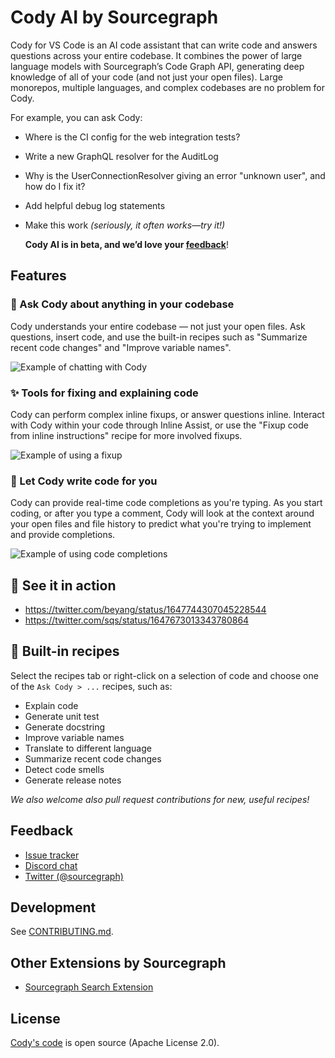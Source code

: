 # Cody AI by Sourcegraph

Cody for VS Code is an AI code assistant that can write code and answers questions across your entire codebase. It combines the power of large language models with Sourcegraph’s Code Graph API, generating deep knowledge of all of your code (and not just your open files). Large monorepos, multiple languages, and complex codebases are no problem for Cody.

For example, you can ask Cody:

- Where is the CI config for the web integration tests?
- Write a new GraphQL resolver for the AuditLog
- Why is the UserConnectionResolver giving an error "unknown user", and how do I fix it?
- Add helpful debug log statements
- Make this work _(seriously, it often works—try it!)_

  **Cody AI is in beta, and we’d love your [feedback](https://github.com/sourcegraph/sourcegraph/discussions/new?category=product-feedback&labels=cody,cody/vscode)**!

## Features

<!-- NOTE: These should stay roughly in sync with doc/cody/index.md, although that page needs to be not specific to VS Code. -->

### 🤖 Ask Cody about anything in your codebase

Cody understands your entire codebase — not just your open files. Ask questions, insert code, and use the built-in recipes such as "Summarize recent code changes" and "Improve variable names".

![Example of chatting with Cody](https://storage.googleapis.com/sourcegraph-assets/website/Product%20Animations/GIFS/cody-chat-may2023-optim.gif)

### ✨ Tools for fixing and explaining code

Cody can perform complex inline fixups, or answer questions inline. Interact with Cody within your code through Inline Assist, or use the "Fixup code from inline instructions" recipe for more involved fixups.

![Example of using a fixup](https://storage.googleapis.com/sourcegraph-assets/website/Product%20Animations/GIFS/cody-fixup-may2023-optim.gif)

### 🔨 Let Cody write code for you

Cody can provide real-time code completions as you're typing. As you start coding, or after you type a comment, Cody will look at the context around your open files and file history to predict what you're trying to implement and provide completions.

![Example of using code completions](https://storage.googleapis.com/sourcegraph-assets/website/Product%20Animations/GIFS/cody-completions-may2023-optim.gif)

## 🍿 See it in action

- https://twitter.com/beyang/status/1647744307045228544
- https://twitter.com/sqs/status/1647673013343780864

## 🍳 Built-in recipes

Select the recipes tab or right-click on a selection of code and choose one of the `Ask Cody > ...` recipes, such as:

- Explain code
- Generate unit test
- Generate docstring
- Improve variable names
- Translate to different language
- Summarize recent code changes
- Detect code smells
- Generate release notes

_We also welcome also pull request contributions for new, useful recipes!_

## Feedback

- [Issue tracker](https://github.com/sourcegraph/sourcegraph/issues)
- [Discord chat](https://discord.gg/s2qDtYGnAE)
- [Twitter (@sourcegraph)](https://twitter.com/sourcegraph)

## Development

See [CONTRIBUTING.md](./CONTRIBUTING.md).

## Other Extensions by Sourcegraph

- [Sourcegraph Search Extension](https://marketplace.visualstudio.com/items?itemName=sourcegraph.sourcegraph)

## License

[Cody's code](https://sourcegraph.com/github.com/sourcegraph/sourcegraph/-/tree/client/cody) is open source (Apache License 2.0).
